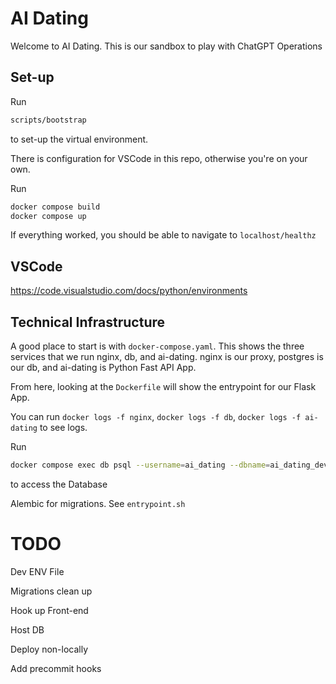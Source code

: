 
# AI Dating

Welcome to AI Dating. This is our sandbox to play with ChatGPT Operations

## Set-up

Run
```sh
scripts/bootstrap
```
to set-up the virtual environment.

There is configuration for VSCode in this repo, otherwise you're on your own.

Run
```sh
docker compose build
docker compose up
```

If everything worked, you should be able to navigate to `localhost/healthz`

## VSCode

https://code.visualstudio.com/docs/python/environments

## Technical Infrastructure

A good place to start is with `docker-compose.yaml`. This shows the three services that we run nginx, db, and ai-dating. nginx is our proxy, postgres is our db, and ai-dating is Python Fast API App.

From here, looking at the `Dockerfile` will show the entrypoint for our Flask App.

You can run `docker logs -f nginx`, `docker logs -f db`, `docker logs -f ai-dating` to see logs.

Run
 ```sh
docker compose exec db psql --username=ai_dating --dbname=ai_dating_dev
```
to access the Database


Alembic for migrations. See `entrypoint.sh`

# TODO

Dev ENV File

Migrations clean up

Hook up Front-end

Host DB

Deploy non-locally

Add precommit hooks
